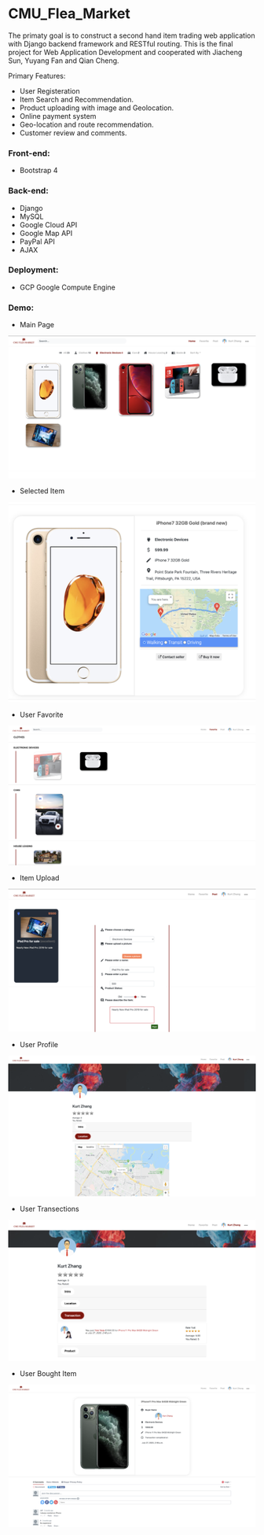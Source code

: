 # CMU_Flea_Market

    
The primaty goal is to construct a second hand item trading web application with Django backend framework and RESTful routing. 
This is the final project for Web Application Development and cooperated with Jiacheng Sun, Yuyang Fan and Qian Cheng.

Primary Features:
- User Registeration
- Item Search and Recommendation.
- Product uploading with image and Geolocation.
- Online payment system
- Geo-location and route recommendation. 
- Customer review and comments.

### Front-end:
- Bootstrap 4

### Back-end:
- Django 
- MySQL
- Google Cloud API
- Google Map API
- PayPal API
- AJAX

### Deployment: 
- GCP Google Compute Engine



### Demo:
* Main Page
 
![image](https://github.com/ShenglongZ/Flea_Market_Webapp/blob/master/images/MainPage.png "Main Page")


* Selected Item

![image](https://github.com/ShenglongZ/Flea_Market_Webapp/blob/master/images/ItemDisplay.png "Item Display")


* User Favorite

![image](https://github.com/ShenglongZ/Flea_Market_Webapp/blob/master/images/SetFav.png "User Favorite")


* Item Upload

![image](https://github.com/ShenglongZ/Flea_Market_Webapp/blob/master/images/UploadItem.png "Item Upload")


* User Profile

![image](https://github.com/ShenglongZ/Flea_Market_Webapp/blob/master/images/Profile.png "User Profile")


* User Transections

![image](https://github.com/ShenglongZ/Flea_Market_Webapp/blob/master/images/Transection.png "User Transections")


* User Bought Item

![image](https://github.com/ShenglongZ/Flea_Market_Webapp/blob/master/images/Bought_Product.png "Bought Item")
